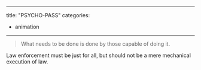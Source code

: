 ----
title: "PSYCHO-PASS"
categories:
  - animation
----

> What needs to be done is done by those capable of doing it.


Law enforcement must be just for all, but should not be a mere mechanical execution of law.
